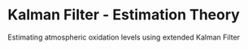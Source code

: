 # Kalman Filter - Estimation Theory
Estimating atmospheric oxidation levels using extended Kalman Filter
